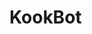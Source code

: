 # KookBot

<include from="snippets.md" element-id="to-main-doc" />

<include from="snippets.md" element-id="need-help"/>
